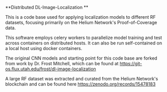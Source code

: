 **Distributed DL-Image-Localization
**

This is a code base used for applying localization models to different RF datasets, focusing primarily on the Helium Network's Proof-of-Coverage data.

This software employs celery workers to parallelize model training and test across containers on distributed hosts. It can also be run self-contained on a local host using docker containers.

The original CNN models and starting point for this code base are forked from work by Dr. Frost Mitchell, which can be found at https://git-os.flux.utah.edu/frost/dl-image-localization

A large RF dataset was extracted and curated from the Helium Network's blockchain and can be found here https://zenodo.org/records/15478183




